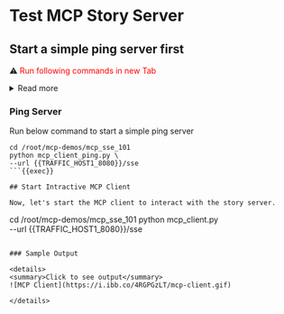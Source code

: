
# Test MCP Story Server 

## Start a simple ping server first

⚠️ <span style="color:red">Run following commands in new Tab</span>

<details>
<summary>Read more</summary>
![New Tab](https://i.ibb.co/b59kdLmy/new-tab.gif)

</details>

### Ping Server

Run below command to start a simple ping server

```
cd /root/mcp-demos/mcp_sse_101
python mcp_client_ping.py \
--url {{TRAFFIC_HOST1_8080}}/sse
```{{exec}}

## Start Intractive MCP Client 

Now, let's start the MCP client to interact with the story server.

```
cd /root/mcp-demos/mcp_sse_101
python mcp_client.py \
--url {{TRAFFIC_HOST1_8080}}/sse
```{{exec}}

### Sample Output

<details>
<summary>Click to see output</summary>
![MCP Client](https://i.ibb.co/4RGPGzLT/mcp-client.gif)

</details>